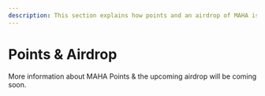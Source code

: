 ```yaml
---
description: This section explains how points and an airdrop of MAHA is given out.
---
```


# Points & Airdrop

More information about MAHA Points & the upcoming airdrop will be coming soon.
